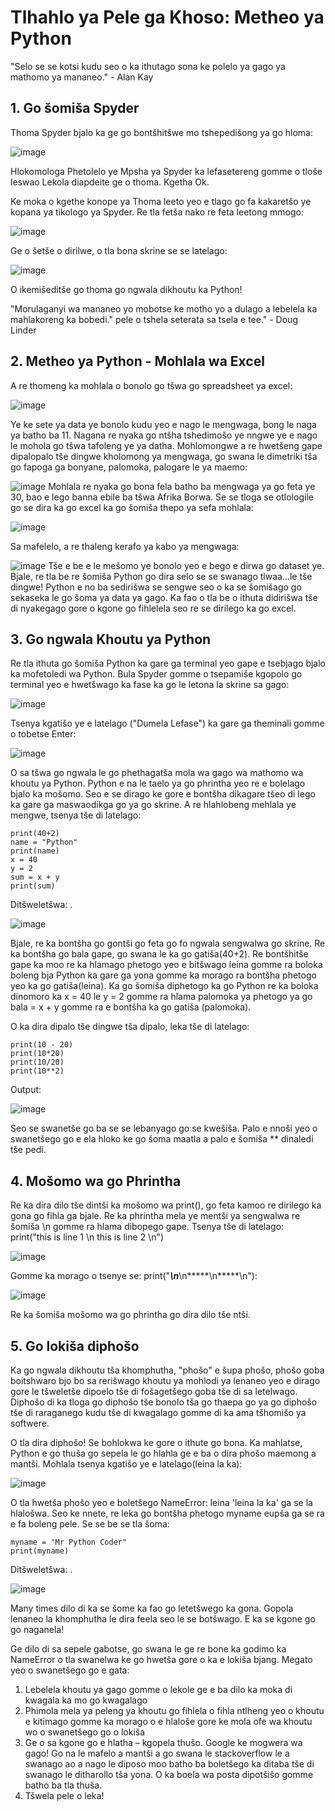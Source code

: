 # Tlhahlo ya Pele ga Khoso: Metheo ya Python

"Selo se se kotsi kudu seo o ka ithutago sona ke polelo ya gago ya mathomo ya mananeo." - Alan Kay

## 1. Go šomiša Spyder

Thoma Spyder bjalo ka ge go bontšhitšwe mo tshepedišong ya go hloma:

![image](https://github.com/ChpcTraining/css2024_notes/assets/157092105/0708707a-a29c-433e-8d13-4c3907ae70c1)

Hlokomologa Phetolelo ye Mpsha ya Spyder ka lefasetereng gomme o tloše leswao Lekola diapdeite ge o thoma. Kgetha Ok.

Ke moka o kgethe konope ya Thoma leeto yeo e tlago go fa kakaretšo ye kopana ya tikologo ya Spyder. Re tla fetša nako re feta leetong mmogo:

![image](https://github.com/ChpcTraining/css2024_notes/assets/157092105/fe329940-8877-4a7d-a08c-81de2fac2783)

Ge o šetše o dirilwe, o tla bona skrine se se latelago:

![image](https://github.com/ChpcTraining/css2024_notes/assets/157092105/4934f7fa-709e-47d0-937f-a5e1669d645e)

O ikemišeditše go thoma go ngwala dikhoutu ka Python!

"Morulaganyi wa mananeo yo mobotse ke motho yo a dulago a lebelela ka mahlakoreng ka bobedi."
pele o tshela seterata sa tsela e tee." - Doug Linder

## 2. Metheo ya Python - Mohlala wa Excel

A re thomeng ka mohlala o bonolo go tšwa go spreadsheet ya excel:

![image](https://github.com/ChpcTraining/css2024_notes/assets/157092105/9c7251df-c6fd-42c9-b868-70aed0fc1d12)

Ye ke sete ya data ye bonolo kudu yeo e nago le mengwaga, bong le naga ya batho ba 11. Nagana re nyaka go ntšha tshedimošo ye nngwe ye e nago le mohola go tšwa tafoleng ye ya datha. Mohlomongwe a re hwetšeng gape dipalopalo tše dingwe kholomong ya mengwaga, go swana le dimetriki tša go fapoga ga bonyane, palomoka, palogare le ya maemo:

![image](https://github.com/ChpcTraining/css2024_notes/assets/157092105/7ec5a666-999f-4dfa-af8f-4e7b81a22a69)
Mohlala re nyaka go bona fela batho ba mengwaga ya go feta ye 30, bao e lego banna ebile ba tšwa Afrika Borwa. Se se tloga se otlologile go se dira ka go excel ka go šomiša thepo ya sefa mohlala:

![image](https://github.com/ChpcTraining/css2024_notes/assets/157092105/12a2354b-65cf-40bf-8b17-403c1b4cbf9c)

Sa mafelelo, a re thaleng kerafo ya kabo ya mengwaga:

![image](https://github.com/ChpcTraining/css2024_notes/assets/157092105/81b2d52b-8ff1-442f-b8c1-f65efdf50ccb)
Tše e be e le mešomo ye bonolo yeo e bego e dirwa go dataset ye. Bjale, re tla be re šomiša Python go dira selo se se swanago tlwaa...le tše dingwe! Python e no ba sedirišwa se sengwe seo o ka se šomišago go sekaseka le go šoma ya data ya gago. Ka fao o tla be o ithuta didirišwa tše di nyakegago gore o kgone go fihlelela seo re se dirilego ka go excel.

## 3. Go ngwala Khoutu ya Python

Re tla ithuta go šomiša Python ka gare ga terminal yeo gape e tsebjago bjalo ka mofetoledi wa Python. Bula Spyder gomme o tsepamiše kgopolo go terminal yeo e hwetšwago ka fase ka go le letona la skrine sa gago:

![image](https://github.com/ChpcTraining/css2024_notes/assets/157092105/e7435570-571b-4d4c-8fe9-0564284e74f2)

Tsenya kgatišo ye e latelago ("Dumela Lefase") ka gare ga theminali gomme o tobetse Enter:

![image](https://github.com/ChpcTraining/css2024_notes/assets/157092105/b90a5d6f-827b-4ee4-8278-ce92ba49a171)

O sa tšwa go ngwala le go phethagatša mola wa gago wa mathomo wa khoutu ya Python. Python e na le taelo ya go phrintha yeo re e bolelago bjalo ka mošomo. Seo e se dirago ke gore e bontšha dikagare tšeo di lego ka gare ga maswaodikga go ya go skrine. A re hlahlobeng mehlala ye mengwe, tsenya tše di latelago:

```
print(40+2) 
name = "Python" 
print(name) 
x = 40 
y = 2 
sum = x + y 
print(sum)
```

Ditšweletšwa: .

![image](https://github.com/ChpcTraining/css2024_notes/assets/157092105/76ff2f1c-1b5d-414b-95c8-268991786109)

Bjale, re ka bontšha go gontši go feta go fo ngwala sengwalwa go skrine. Re ka bontšha go bala gape, go swana le ka go gatiša(40+2). Re bontšhitše gape ka moo re ka hlamago phetogo yeo e bitšwago leina gomme ra boloka boleng bja Python ka gare ga yona gomme ka morago ra bontšha phetogo yeo ka go gatiša(leina). Ka go šomiša diphetogo ka go Python re ka boloka dinomoro ka x = 40 le y = 2 gomme ra hlama palomoka ya phetogo ya go bala = x + y gomme ra e bontšha ka go gatiša (palomoka).

O ka dira dipalo tše dingwe tša dipalo, leka tše di latelago:

```
print(10 - 20)
print(10*20)
print(10/20)
print(10**2)
```

Output:

![image](https://github.com/ChpcTraining/css2024_notes/assets/157092105/32a12f23-a44e-4a39-bc68-d4d84aac15cf)

Seo se swanetše go ba se se lebanyago go se kwešiša. Palo e nnoši yeo o swanetšego go e ela hloko ke go šoma maatla a palo e šomiša ** dinaledi tše pedi.

## 4. Mošomo wa go Phrintha

Re ka dira dilo tše dintši ka mošomo wa print(), go feta kamoo re dirilego ka gona go fihla ga bjale.
Re ka phrintha mela ye mentši ya sengwalwa re šomiša \n gomme ra hlama dibopego gape.
Tsenya tše di latelago: print("this is line 1 \n this is line 2 \n")

![image](https://github.com/ChpcTraining/css2024_notes/assets/157092105/60f68295-8fa6-4b82-9fc9-eab822a9e884)

Gomme ka morago o tsenye se: print("*****\n*****\n*****\n*****\n"):

![image](https://github.com/ChpcTraining/css2024_notes/assets/157092105/1597a9ed-8074-4da3-b9ac-e7161e5da4f9)

Re ka šomiša mošomo wa go phrintha go dira dilo tše ntši.

## 5. Go lokiša diphošo

Ka go ngwala dikhoutu tša khomphutha, "phošo" e šupa phošo, phošo goba boitshwaro bjo bo sa rerišwago khoutu ya mohlodi ya lenaneo yeo e dirago gore le tšweletše dipoelo tše di fošagetšego goba tše di sa letelwago.
Diphošo di ka tloga go diphošo tše bonolo tša go thaepa go ya go diphošo tše di raraganego kudu tše di kwagalago gomme di ka ama tšhomišo ya softwere.

O tla dira diphošo! Se bohlokwa ke gore o ithute go bona. Ka mahlatse, Python e go thuša go sepela le go hlahla ge e ba o dira phošo maemong a mantši.
Mohlala tsenya kgatišo ye e latelago(leina la ka):

![image](https://github.com/ChpcTraining/css2024_notes/assets/157092105/873feb16-af97-429f-9dd7-1ddc10ee3953)

O tla hwetša phošo yeo e boletšego NameError: leina 'leina la ka' ga se la hlalošwa. Seo ke nnete, re leka go bontšha phetogo myname eupša ga se ra e fa boleng pele. Se se be se tla šoma:

```
myname = "Mr Python Coder"
print(myname)
```

Ditšweletšwa: .

![image](https://github.com/ChpcTraining/css2024_notes/assets/157092105/7ed48146-08af-4516-baf9-5bfd226c8afc)

Many times dilo di ka se šome ka fao go letetšwego ka gona. Gopola lenaneo la khomphutha le dira feela seo le se botšwago. E ka se kgone go go naganela!

Ge dilo di sa sepele gabotse, go swana le ge re bone ka godimo ka NameError o tla swanelwa ke go hwetša gore o ka e lokiša bjang. Megato yeo o swanetšego go e gata:

1. Lebelela khoutu ya gago gomme o lekole ge e ba dilo ka moka di kwagala ka mo go kwagalago
2. Phimola mela ya peleng ya khoutu go fihlela o fihla ntlheng yeo o khoutu e kitimago gomme ka morago o e hlaloše gore ke mola ofe wa khoutu wo o swanetšego go o lokiša
3. Ge o sa kgone go e hlatha – kgopela thušo. Google ke mogwera wa gago! Go na le mafelo a mantši a go swana le stackoverflow le a swanago ao a nago le diposo moo batho ba boletšego ka ditaba tše di swanago le ditharollo tša yona. O ka boela wa posta dipotšišo gomme batho ba tla thuša.
4. Tšwela pele o leka!
